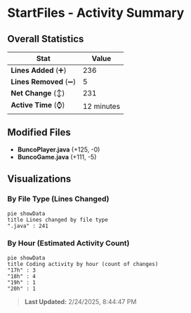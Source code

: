 # StartFiles - Activity Summary 

## Overall Statistics

| Stat                   | Value                                                             |
| ---------------------- | ----------------------------------------------------------------- |
| **Lines Added** (➕)   | 236                                          |
| **Lines Removed** (➖) | 5                                        |
| **Net Change** (↕)    | 231                |
| **Active Time** (⌚)   | 12 minutes |


## Modified Files
- **BuncoPlayer.java** (+125, -0)
- **BuncoGame.java** (+111, -5)

## Visualizations

### By File Type (Lines Changed)

```mermaid
pie showData
title Lines changed by file type
".java" : 241
```

### By Hour (Estimated Activity Count)

```mermaid
pie showData
title Coding activity by hour (count of changes)
"17h" : 3
"18h" : 4
"19h" : 1
"20h" : 1
```


> **Last Updated:** 2/24/2025, 8:44:47 PM